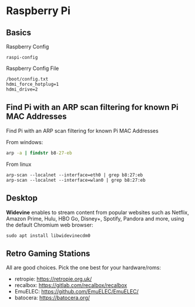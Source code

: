 # Raspberry Pi

## Basics

Raspberry Config

```shell
raspi-config
```

Raspberry Config File

```shell
/boot/config.txt
hdmi_force_hotplug=1
hdmi_drive=2
```

## Find Pi with an ARP scan filtering for known Pi MAC Addresses

Find Pi with an ARP scan filtering for known Pi MAC Addresses

From windows:

```cmd
arp -a | findstr b8-27-eb
```

From linux

```shell
arp-scan --localnet --interface=eth0 | grep b8:27:eb
arp-scan --localnet --interface=wlan0 | grep b8:27:eb
```

## Desktop

**Widevine** enables to stream content from popular websites such as Netflix, Amazon Prime, Hulu, HBO Go, Disney+, Spotify, Pandora and more, using the default Chromium web browser:

```shell
sudo apt install libwidevinecdm0
```

## Retro Gaming Stations

All are good choices. Pick the one best for your hardware/roms:

- retropie: <https://retropie.org.uk/>
- recalbox: <https://gitlab.com/recalbox/recalbox>
- EmuELEC: <https://github.com/EmuELEC/EmuELEC/>
- batocera: <https://batocera.org/>
